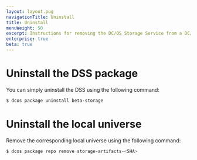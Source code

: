 ```yaml
---
layout: layout.pug
navigationTitle: Uninstall
title: Uninstall
menuWeight: 50
excerpt: Instructions for removing the DC/OS Storage Service from a DC/OS cluster.
enterprise: true
beta: true
---
```


# Uninstall the DSS package

You can simply uninstall the DSS using the following command:

```bash
$ dcos package uninstall beta-storage
```

# Uninstall the local universe

Remove the corresponding local universe using the following command:

```bash
$ dcos package repo remove storage-artifacts-<SHA>
```
